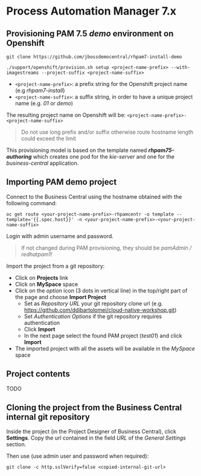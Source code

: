 # Process Automation Manager 7.x

## Provisioning PAM 7.5 *demo* environment on Openshift

```
git clone https://github.com/jbossdemocentral/rhpam7-install-demo

./support/openshift/provision.sh setup <project-name-prefix> --with-imagestreams --project-suffix <project-name-suffix>
```

- ```<project-name-prefix>```: a prefix string for the Openshift project name (e.g *rhpam7-install*)
- ```<project-name-suffix>```: a suffix string, in order to have a unique project name (e.g. *01* or *demo*)

The resulting project name on Openshift will be: ```<project-name-prefix>-<project-name-suffix>```

> Do not use long prefix and/or suffix otherwise route hostname length could exceed the limit

This provisioning model is based on the template named ***rhpam75-authoring*** which creates one pod for the *kie-server* and one for the *business-central* application.

## Importing PAM demo project

Connect to the Business Central using the hostname obtained with the following command:

```
oc get route <your-project-name-prefix>-rhpamcentr -o template --template='{{.spec.host}}' -n <your-project-name-prefix>-<your-project-name-suffix>
```

Login with admin username and password.
> If not changed during PAM provisioning, they should be *pamAdmin / redhatpam1!*

Import the project from a git repository:
- Click on **Projects** link
- Click on **MySpace** space
- Click on the *option* icon (3 dots in vertical line) in the top/right part of the page and choose **Import Project**
  - Set as *Repository URL* your git repository clone url (e.g. https://github.com/ddibartolomei/cloud-native-workshop.git)
  - Set *Authentication Options* if the git repository requires authentication
  - Click **Import**
  - In the next page select the found PAM project (*test01*) and click **Import**
- The imported project with all the assets will be available in the *MySpace* space

## Project contents

TODO

## Cloning the project from the Business Central internal git repository

Inside the project (in the Project Designer of Business Central), click **Settings**.
Copy the url contained in the field *URL* of the *General Settings* section.

Then use (use admin user and password when required):
```
git clone -c http.sslVerify=false <copied-internal-git-url>
```

